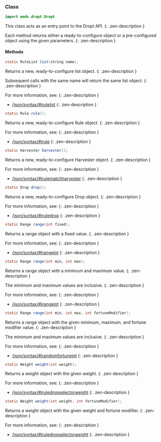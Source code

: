 ### Class

```java
import mods.dropt.Dropt
```

This class acts as an entry point to the Dropt API.
{: .zen-description }


Each method returns either a ready-to-configure object or a pre-configured object using the given parameters.
{: .zen-description }



#### Methods

```java
static RuleList list(string name);
```

Returns a new, ready-to-configure list object.
{: .zen-description }

Subsequent calls with the same name will return the same list object.
{: .zen-description }

For more information, see:
{: .zen-description }

  * [/json/syntax/#irulelist](/json/syntax/#irulelist)
{: .zen-description }


```java
static Rule rule();
```

Returns a new, ready-to-configure Rule object.
{: .zen-description }

For more information, see:
{: .zen-description }

  * [/json/syntax/#irule](/json/syntax/#irule)
{: .zen-description }


```java
static Harvester harvester();
```

Returns a new, ready-to-configure Harvester object.
{: .zen-description }

For more information, see:
{: .zen-description }

  * [/json/syntax/#irulematchharvester](/json/syntax/#irulematchharvester)
{: .zen-description }


```java
static Drop drop();
```

Returns a new, ready-to-configure Drop object.
{: .zen-description }

For more information, see:
{: .zen-description }

  * [/json/syntax/#iruledrop](/json/syntax/#iruledrop)
{: .zen-description }


```java
static Range range(int fixed);
```

Returns a range object with a fixed value.
{: .zen-description }

For more information, see:
{: .zen-description }

  * [/json/syntax/#irangeint](/json/syntax/#irangeint)
{: .zen-description }


```java
static Range range(int min, int max);
```

Returns a range object with a minimum and maximum value.
{: .zen-description }

The minimum and maximum values are inclusive.
{: .zen-description }

For more information, see:
{: .zen-description }

  * [/json/syntax/#irangeint](/json/syntax/#irangeint)
{: .zen-description }


```java
static Range range(int min, int max, int fortuneModifier);
```

Returns a range object with the given minimum, maximum, and fortune modifier value.
{: .zen-description }

The minimum and maximum values are inclusive.
{: .zen-description }

For more information, see:
{: .zen-description }

  * [/json/syntax/#irandomfortuneint](/json/syntax/#irandomfortuneint)
{: .zen-description }


```java
static Weight weight(int weight);
```

Returns a weight object with the given weight.
{: .zen-description }

For more information, see:
{: .zen-description }

  * [/json/syntax/#iruledropselectorweight](/json/syntax/#iruledropselectorweight)
{: .zen-description }


```java
static Weight weight(int weight, int fortuneModifier);
```

Returns a weight object with the given weight and fortune modifier.
{: .zen-description }

For more information, see:
{: .zen-description }

  * [/json/syntax/#iruledropselectorweight](/json/syntax/#iruledropselectorweight)
{: .zen-description }

